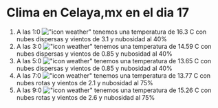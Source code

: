 # Clima en Celaya,mx en el dia 17

1. A las 1:0 !["icon weather"](http://openweathermap.org/img/w/03n.png) tenemos una temperatura de 16.3 C con nubes dispersas y  vientos de 3.1 y nubosidad al 40%
1. A las 3:0 !["icon weather"](http://openweathermap.org/img/w/03n.png) tenemos una temperatura de 14.59 C con nubes dispersas y  vientos de 0.85 y nubosidad al 40%
1. A las 5:0 !["icon weather"](http://openweathermap.org/img/w/03n.png) tenemos una temperatura de 13.65 C con nubes dispersas y  vientos de 0.85 y nubosidad al 40%
1. A las 7:0 !["icon weather"](http://openweathermap.org/img/w/04n.png) tenemos una temperatura de 13.77 C con nubes rotas y  vientos de 2.1 y nubosidad al 75%
1. A las 9:0 !["icon weather"](http://openweathermap.org/img/w/04d.png) tenemos una temperatura de 15.26 C con nubes rotas y  vientos de 2.6 y nubosidad al 75%
